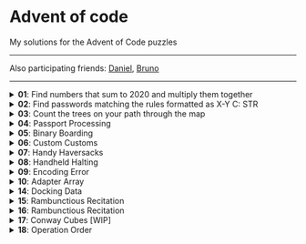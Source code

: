 # Advent of code

My solutions for the Advent of Code puzzles

---

Also participating friends: [Daniel](https://github.com/DanielRivers/advent-of-code-2020), [Bruno](https://github.com/moevbiz/aoc-2020)

---

<details>
<summary><b>01</b>: Find numbers that sum to 2020 and multiply them together</summary>

## First part

Just find first pair of `index` and `second = 2020 - input[index]` and multiply them together

## Second part

We're looking for _three_ numbers now, so the previous won't work. We need to be smart about this.

1. Get `input[first]`
2. Get `input[second]`
  - if it's larger than 2020, skip
3. Search for `input[third]`
  - if it exists, done.
</details>



<details>
<summary><b>02</b>: Find passwords matching the rules formatted as X-Y C: STR</summary>

## First part

`X` is at least, `Y` is at most; Search for passwords, which have `<X,Y>` character `C`. Get all the rules by splitting the line, and just match them. One problem was that I started with the assumption of consecutive characters, which is wrong - the characters anywhere in the string count.

Edit: I now realize I could have replaced the `/C{X,Y}/` regular expression with `/C/g` and count those, but used `split().filter()` instead

## Second part

Very easy as well; instead of Min/Max, `X` is position 1, `Y` is position 2, and the new rule says that either `X` or `Y` must match the character `C`, but not both.
</details>



<details>
<summary><b>03</b>: Count the trees on your path through the map</summary>

Yeah, 0-based indexing is always fun. read the code, I'm too lazy to describe this more.
</details>



<details>
<summary><b>04</b>: Passport Processing</summary>

## Part 1:
- input is X records of Y `key:value` sequences separated by space or newline, every record separated by blank line

1. Split input by `\n\n`
2. Map record by regexp, something like `((key):(value)[\s\n])+`
3. Validate each record my matching doing `record keys` - `required fields` - if more than cid (optional) is missing, it's invalid

## Part 2:

There was a weird error about accessing an object _that didn't make sense_ in that context, so I've used a regexp based number validation, which is just gnarly.
</details>

<details>
<summary><b>05</b>: Binary Boarding</summary>

## Part 1

Sort of binary boarding passes - which are actually just binary numbers
- `FBFBBFF` => `0101100` => 44
- `RLR` => => `101` => 5

So, `F` or `L` is `0`, `B` or `R` is `1`. The rest is pure calculation

## Part 2
Instead of any smart comparison, I sort the IDs, and filter the elements with are larger than the previous one by more than 1, i.e. there's an element missing. The missing number is thus the "filtered element - 1" (`619` for my input)
</details>

<details>
<summary><b>06</b>: Custom Customs</summary>

## Part 1
- Split into groups
- Remove everything not `[a-z]`
- create a `Set` from those character (= uniques only)
- sum

## Part 2
- Split into groups
- Split into people
- Reduce group down to intersection array
- sum
</details>

<details>
<summary><b>07</b>: Handy Haversacks</summary>

## Part 1
- Create an object `{[color]: [possible, parents, ...]}`
- start with color
  - if no possible parents, return empty array
  - else add possible parents
  - for each possible parent, exclude already added and start again (recursion!)
- count result

## Part 2
- Create an object `{[color]: [ ['contains', 'count'], ... ]}`
- start with color
  - if doesn't contain any, return 1 for self
  - if contains, return 1 + count of contains
- subtract one for self and that's the result
</details>

<details>
<summary><b>08</b>: Handheld Halting</summary>

## Part 1
- parse input
- regex data (very stable format, again)
- run all ops until
  1. end is reached
  2. once before visited line is requested again
- output result

## Part 2
We switch the code around so we preview the result of `nop`/`jmp` instructions first, and if they lead to already visited place, we switch them before we execute them. (According to input, there is precisely one where this might happen)
</details>

<details>
<summary><b>09</b>: Encoding Error</summary>

## Part 1
- parse input
- loop over the range of `(preamble..length)`
  - get preamble and number to check
  - filter preamble to unmatched numbers
    - in the case of match, there should be `preamble.length - 2` unmatched numbers
  - if all numbers are unmatched, return the number, else go to the next iteration
- output result

## Part 2
- `input2` is slice of input, the range `(0..foundPart1)`
- loop over the input2
  - starting from loop2 index
    - add next number to sum
    - if `sum` matches the `found` number, you've got your weakness
    - if the `sum` is larger than the `found` number, finish this loop
  - ~~if the `range2` is found, return `range2[0] + range2[range2.length-1]`~~
  - if the `range2` is found, sort it and return the sum of the first and last element
</details>

<details>
<summary><b>10</b>: Adapter Array</summary>

## Part 1
- parse input
- sort the input
- reduce it down to array of diff count to previous element
- return the `diff[1] * diff[3]` count

## Part 2
- parse input
- sort input
- reduce the array down to:
  - diff to previous element
    - this is always `1` or `3` in my inputs
- reduce the diff array to array of number of consecutive `1`
- each of these consecutive groups for `>2` generate `X` number of options:
  2. 2
  3. 4
  4. 7
  5. ?? (I don't have a cons. group of 5, so I skipped finding the math behind it)
- times all together, that's the result

</details>

<details>
<summary><b>14</b>: Docking Data</summary>

## Part 1
- parse input
- for each line
  - if mask, update mask for all next lines
  - if mem write, apply mask and write
- sum (reduce)


## Part 2
- parse input
- for each line
  - if mask, update mask for all next lines
  - if mem write, apply mask, generate all memory places to write and write
- sum (reduce)

</details>

<details>
<summary><b>15</b>: Rambunctious Recitation</summary>

## Part 1
- parse input, use as a starting point
- loop:
  - get last number
  - get last index of said number _discounting_ "real" last index (which is last turn)
  - if last index is -1, push 0, otherwise (turn (1 based) - index (0 based)) + base diff
- get index `2019` (turn 2020)

Mostly an excercise in keeping 0 based and 1 based indexing straight
## Part 2
- ~~the very same, just increase the stop count?~~
- the very same, but keep "last index" map so it's faster
  - to disregard last number said, we update the index _after_ comparison

</details>

<details>
<summary><b>16</b>: Rambunctious Recitation</summary>

## Part 1
- parse input
- filter tickets:
  - filter all invalid fields (exactly one or more, doesn't matter)
- flat the tickets down to all the fields
- sum the fields
## Part 2
- parse input
- filter nearby tickets down to valid ones
- map valid tickets fields to arrays of "this might be this field based on range"
  - filter it down to "every field of every ticket at position _i_" has this field
- now we have array `[index => field]`
- map those values to our ticket
- filter for `^departure`
- reduce those down to `[each1 ^ each2 ... ^ eachN]`

</details>

<details>
<summary><b>17</b>: Conway Cubes [WIP]</summary>

This day we start with day 11 (?), and modify it for 3 dimensions.
## Part 1
- parse input
- 

</details>

<details>
<summary><b>18</b>: Operation Order</summary>

This day we start with day 11 (?), and modify it for 3 dimensions.
## Part 1
- parse input into array of calculation
- calculate each
  - tokenize input
  - replace each inner `()` with `fx(result)` until none exist
  - calculate simple `fx()` on result
- reduce into sum

</details>